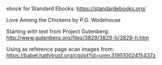 ebook for Standard Ebooks: https://standardebooks.org/

Love Among the Chickens
by P.G. Wodehouse

Starting with text from Project Gutenberg:
http://www.gutenberg.org/files/3829/3829-h/3829-h.htm

Using as reference page scan images from:
https://babel.hathitrust.org/cgi/pt?id=umn.31951002415437z
